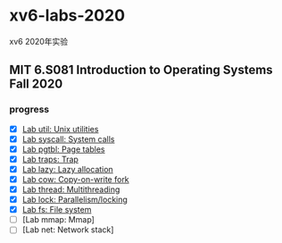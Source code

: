 # xv6-labs-2020
xv6 2020年实验

## MIT 6.S081 Introduction to Operating Systems Fall 2020

### progress

- [x] [Lab util: Unix utilities](https://github.com/jensen-yan/xv6-labs-2020/tree/util)
- [x] [Lab syscall: System calls](https://github.com/jensen-yan/xv6-labs-2020/tree/syscall)
- [x] [Lab pgtbl: Page tables](https://github.com/jensen-yan/xv6-labs-2020/tree/pgtbl)
- [x] [Lab traps: Trap](https://github.com/jensen-yan/xv6-labs-2020/tree/traps)
- [x] [Lab lazy: Lazy allocation](https://github.com/jensen-yan/xv6-labs-2020/tree/lazy)
- [x] [Lab cow: Copy-on-write fork](https://github.com/jensen-yan/xv6-labs-2020/tree/cow)
- [x] [Lab thread: Multithreading](https://github.com/jensen-yan/xv6-labs-2020/tree/thread)
- [x] [Lab lock: Parallelism/locking](https://github.com/jensen-yan/xv6-labs-2020/tree/lock)
- [x] [Lab fs: File system](https://github.com/jensen-yan/xv6-labs-2020/tree/fs)
- [ ] [Lab mmap: Mmap]
- [ ] [Lab net: Network stack]
